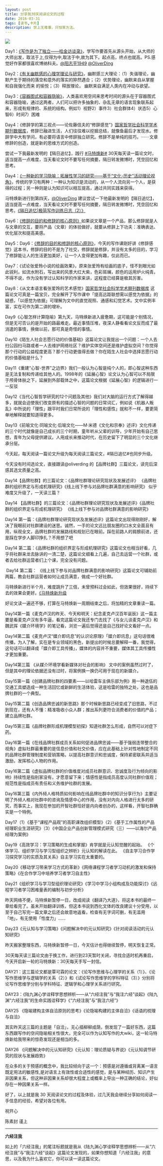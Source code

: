 ```yaml
---
layout: post
title: 分享我30天阅读论文的过程
date: 2016-03-31
tags: [读书,卡片]
description: 世上无难事，只怕笨方法。
---
```




![](http://openmindclub.qiniudn.com/cnfeat/image/PaperReadBegin.jpg)

Day1：[《写作是为了独立——哈金访谈录》](http://t.cn/R2s9faX)，学写作要首先从源头开始，从大师的大师出发，取法于上,仅得为中,取法于中,故为其下。起点高，终点也就高。PS.感觉好作家都很喜欢博纳科夫。[@阳志平1949](http://weibo.com/n/%E9%98%B3%E5%BF%97%E5%B9%B31949?from=feed&loc=at) [@OliverDing](http://weibo.com/n/OliverDing?from=feed&loc=at)

Day2：[《有关幽默感的心理学理论与研究》](http://t.cn/RLvXHzb)，幽默感三大理论：（1）失谐理论，幽默产生于期待的落空和意外的落实的猝然遇合；（2）优势理论，幽默来自从掌握和自我强化而来 的愉悦；（3）释放理论， 幽默来自满足人类内在冲动与欲望。

Day3：[《容器图式和容器隐喻》](http://t.cn/RLPpshs)，人类喜欢用空间来思考时间的源头在于容器图式和容器隐喻，通过这两者，人们可以把许多抽象的、杂乱无章的语言现象联系起来，形成有规律的、系统的结构。例如1）视野2）事件3）社会群体4）状态5）心智6）时间7）困难

Day4：《修辞学的第三视点——论佐藤信夫的“修辞感觉”》[国家哲学社会科学学术期刊数据库](http://t.cn/RLhPaIK)，修辞已融进生活，人们往往难以挖掘总结，就像鱼最后才发现水。修辞学中大有学问，有必要将语言中修辞独立研究。修辞不是单纯的技巧，⋯⋯文章修辞的创造，就是新的思维方式的创造。

尝试一下我最新发明的【隔日追忆】，践行 [#马特焕新#](http://huati.weibo.com/k/%E9%A9%AC%E7%89%B9%E7%84%95%E6%96%B0?from=501) 30天每天读一篇论文时，适当提高一点难度，当天看论文时不要写任何摘要，隔日转发微博时，凭空回忆和思考。

Day4：[《一种新的学习隐喻：拓展性学习的研究——基于“文化-历史”活动理论视角》](http://t.cn/RLPFil4)，传统的学习有两种：一种认为知识是流动的，从一个人流向另一个人，是获得的过程；另一种则是认为知识可以相互提高，通过共同实践来获得。

马特焕新进行到第四天，[@OliverDing](http://weibo.com/n/OliverDing?from=feed&loc=at) 建议尝试一下他最新发明的【隔日追忆】，适当提高一点难度，当天看论文时不要写任何摘要，隔日转发微博时，凭空回忆和思考。[《隔日追忆|极简写作训练日志（2）》](http://t.cn/RLzGlUy)


Day6：[《修辞的目的和修辞的核心原则》](http://t.cn/RLzS4Yh)如果说文章是一个产品，那么修辞就是人与文章的交互，要将产品（文章）的体验做好，就要从修辞上下功夫：准确表达、优化层次和提高美感。


Day5：Day6：[《修辞的目的和修辞的核心原则》](http://t.cn/RLzS4Yh)，今天的写作课刚好讲《修辞感觉》这本书，修辞的目的不是为了社交，修辞就是修辞，并没有太多的目的，学习了修辞能让人的生活更加美好，让一个人变得更加有趣，仅此而已。

Day7：《试论张爱玲小说的绘画效果》，原来张爱玲有绘画的底子，怪不到眼光如此锐利，如流水附石，写出来的风景大红大紫，色彩斑斓，颜色的运用炉火纯青。不得不说，作为没有学过认知科学的作家来讲，这程度已经算是极其厉害。

  
Day8：《从文本语言看张爱玲的艺术感觉》[国家哲学社会科学学术期刊数据库](http://t.cn/RLwdzP0) 这篇论文可真是一篇宝贝，完全解开了写作课中「提高远距联想需以感觉为依据」的疑惑，「以感觉为依据」可理解为文中的直觉观照、通感和幻觉艺术。文中实例丰富，实在可作为第二讲的增补。

Day9《心智怎样计算隐喻》第九天，马特焕新进入疲惫期，这可能是个别情况，但是无可否认的是开始的路最难走。最近事情压堆，夜深人静看看论文反而成了最消遣的事情，换做以前，那可真是奇怪的事情。

Day10《陌生人社会志愿行动的价值基础》这篇论文让我提出一个问题：一个人去扫公园扫马路或者一人去维护网络社区？维护实体空间还是维护虚拟空间？你觉得那个行动的公益程度更高？那个行动更值得去做？你在陌生人社会中选择志愿行动的价值基础是什么？

Day11《重建“心智-世界”之边界》我们一般认为心智是纯个人的，即心智这种东西是无法复制和传递给其他人的。1998年的《延展心智》论文认为心智可以不局限于颅骨体肤之下，延展到外部载体之中，这篇论文根据《延展心智》的逻辑进行一一反驳

Day12《当代心智哲学研究的12个问题及其他》我们对大脑的运行方式了解得越多，就就会迫使我们改变原有的描述心智的问题的日常词汇，例如说《机器人叛乱》中所说的「理性」跟平时我们日常所说的「理性和感性」就和不一样，要更简单地解释就要知道得更多。

Day13《前喻文化·同喻文化·后喻文化——M·米德《文化和宗奉》述评》文化传递的三个时代就像是自己成长的三个时期，童年听从父辈的训导，少年开始有自己思想，青年为父母提供建议。人用成长来推动时代，在历史留下了明显的三个文化继承分层。

今天起，每天阅读一篇论文升级为每天阅读三篇论文，#隔日追忆#也同步升级。

今天没有时间选论文，直接跟读@oliverding 的【品牌社群】三篇论文，读完后深感其选文质量之高。

Day14【品牌社群】的三篇论文：《品牌社群理论研究现状及发展述评》 《品牌社群的组织界定与形成机理研究》《线上线下参与对品牌社群满意的影响研究》 似乎难度又升级了，一天读三篇？

Day14 【品牌社群】的三篇论文：《品牌社群理论研究现状及发展述评》《品牌社群的组织界定与形成机理研究》 《线上线下参与对品牌社群满意的影响研究》

Day14 第一篇：《品牌社群理论研究现状及发展述评》这篇论文出现得刚刚好，解决了我眼前对社群建设的迷思。诚然，一手的论文远比朋友圈的口水文全面且有用，纵观全文，品牌社群的发展路线和规划已在眼前。踩在前路人的肩膀前进，还是踩在学步人脚印挣扎？不用想了吧

Day14 第二篇：《品牌社群的组织界定与形成机理研究》这篇论文也相当好看，几乎将社群来龙去脉讲的一清二楚，这篇论文细看上几遍，自己去运营一个社群，或者去给社群运营者们上个课，完全没有问题。

 Day14 第二篇： 《线上线下参与对品牌社群满意的影响研究》这篇论文可辅助前两篇，教会社群运营者如何让成员满意，做成一个好社群。

马特焕新进行半个月，难度跳升了三倍，未曾预料过会如此，但效果很好，持续下去的效果会更好。[《马特焕新升级](http://weibo.com/n/%E7%AE%80%E4%B9%A6?from=feed&loc=at)

好论文读一遍还不够，打算在马特焕新一周期结束之后，将加精的文章重读一篇。

Day14第一篇《麦克卢汉的昨天、今天和明天：纪念麦克卢汉百年诞辰》这一篇主要是看麦克卢汉有多牛逼，看完这篇论文我还专门去找了《与女儿谈麦克卢汉》和魏武挥《媒介环境学》的笔记看，浏览一遍后觉得还是自己找好论文看好一点。

Day14第二篇《麦克卢汉“媒介即讯息”的认识论原理》「媒介即讯息」这句话很难传播，为人了解，实在是专业领域的黑色，新提出的时候总要解释一番，我觉得，这句话可以翻译成「媒介即工具传播」，媒体的内容并不重要，媒体其工具传播性才更加重要。

Day14第三篇 《从媒介环境学看新媒体对社会的影响》 文中的案例虽然过时了，但是其中的理论依据还没有过时，将案例换一换仍可用于现在的新媒介。

Day15第一篇《创建品牌社群的四要素——以哈雷车主俱乐部为例》用一种退伍的交通工具塑造成一种生活回忆或新鲜的生活体验，这是哈雷的独特之处，这也是品牌社群的一个典型。

Day15第二篇《创造品牌忠诚的新思路》那个时候新思路已经变成了旧思路，不过到现在，还有人不懂：精准吸收小众人群；推出系列更符合消费者的价值的产品；建立品牌社群。

Day15第三篇《品牌社群形成机理模型初探》知道社群怎么形成，自然可以对症下药。

Day16第一篇《在线品牌社群成员关系如何促进品牌忠诚——基于强弱连带整合的视角》虚拟社群最重要的是信息价值和社交价值，应在此基础上针对性地制定不同的品牌社群管理制度和营销策略，以提高社群意识和忠诚度，保持紧密联系并适当激励，发挥核心人物的作用。

Day16第二篇《虚拟品牌社群的价值维度对成员社群意识、忠诚度及行为倾向的影响》持续性是指别家没有，才愿意留下来；情感性是指成员高度认同社群价值观；规范性是指成员有责任和义务维护社群的发展。

Day16第三篇《内外倾人格特质如何影响在线品牌社群中的知识分享行为》主要证明了外倾人格对社群中的咨询及情感中心的作用，没有对内向人格进行太多的研究，而事实上，我现在参加的开智社群恰好是内向者创办的，这样看，开智社群确实是一个特例。

Day17（1）《基于“课程产品观”的高职课改组织模型》（2）《基于工作属性的产品经理职业生涯研究》（3）《中国企业产品创新管理模式研究（三）——以海尔产品经理为案例》

Day19《高效学习：学习策略的生成和掌握》肯学就是元认知觉醒的起始。 《个体学习、组织学习与学习型组织之辨析》元认知的解读在此。 《自主学习合作学习探究学习的实质及其关系》自主学习实在太重要的。

Day20《移动学习带来学习方式的革新》《网络课程学习者学习动机的激发和保持策略》《在合作学习中培养学习者学习自主性》

Day21《组织学习与学习型组织理论研究》《学习中学习小组构成及功能探讨》《远程学习者学习困难量表的编制与初步分析》

昨天网络不便，马特焕新暂停一日，改成阅读《翻译乃大道》，将这本书的最终一章给看完了。虽未开始翻译训练，但这本书说到西化文体的改良建议十分受用，以至于自己写完一篇文章之后还会故意地返看，检查有无字词可删，有无滥用「地」，有无使用「性度力」……

Day23《元认知与学习策略》《问题解决中的元认知研究》《针对阅读活动的元认知研究》

昨天搬家整理东西，马特焕新暂停一日，今天估计也得继续暂停，明天恢复正常。

30天每天读三篇论文由于换工作，进行到23天暂时关闭，寻找合适时机再重启，今天开启新一轮的马特焕新：30天每天手写一封信。


DAY21：这三篇论文都是覃可霖的论文：《论写作思维与心理学的关系（1）》、《论写作思维学与逻辑学的关系（2）》和《试论写作思维学的学科特征（3）》分别将论写作思维学分别与学科特征、逻辑学和心理学关系进行研究。

DAY23：《陆九渊心学诠释学思想辨析——从“六经注我”与“我注六经”谈起》《陆九渊“六经注我”的生命实践诠释学》《“六经注我”与“我注六经”》

DAY25 《隐喻建构主体自洽原则的思考》《论隐喻构建的主体自洽》《话语的梳理与自洽》

其实昨天这三篇的主题是「自洽」，无心插柳柳成荫，倒发现了一篇好东西，这篇东西跟写作的空间隐喻相关性很大，完全可以作为认知写作的大wiki，这一轮马特焕新给我带来的惊奇发现还是相当的多。

DAY26 《问题解决中的元认知研究》《元认知：理论质疑与界说》《元认知调节研究的现状与发展趋势》

在众多的关于预感的概念中，我比较倾向于这一个：预感是对遵循或背离某一语言既定用法的敏感性,是对语言上有效性或合适性的感觉，是与某种经历、知识产生非因果关系，但这种非因果关系却很大程度上或概率上导出一种正确的结论，好似存在一种因果关系一样。

好了，以上就是我 30 天阅读论文的过程及体验，过几天我会继续分享如何阅读一手信息的经验，希望对各位有用。


祝开心

陈素封 谨上

----

**六经注我**

如上的「六经注我」的尾注标题就是我从《陆九渊心学诠释学思想辨析——从“六经注我”与“我注六经”谈起》这篇论文发现的，如果你想知道「六经注我」的意思，以及我为什么喜欢它，你可以读一读这篇论文。



